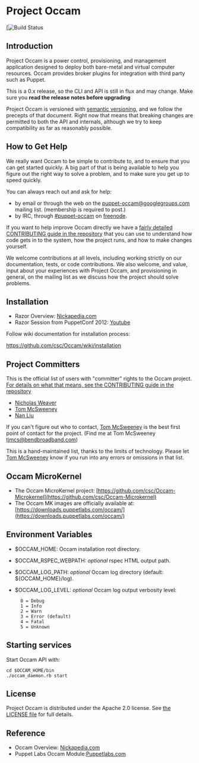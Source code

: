 # Project Occam

[![Build Status](https://jenkins.puppetlabs.com/job/occam-acceptance-matrix/badge/icon)

## Introduction

Project Occam is a power control, provisioning, and management application
designed to deploy both bare-metal and virtual computer resources. Occam
provides broker plugins for integration with third party such as Puppet.

This is a 0.x release, so the CLI and API is still in flux and may
change. Make sure you __read the release notes before upgrading__

Project Occam is versioned with [semantic versioning][semver], and we follow
the precepts of that document.  Right now that means that breaking changes are
permitted to both the API and internals, although we try to keep compatibility
as far as reasonably possible.


## How to Get Help

We really want Occam to be simple to contribute to, and to ensure that you can
get started quickly.  A big part of that is being available to help you figure
out the right way to solve a problem, and to make sure you get up to
speed quickly.

You can always reach out and ask for help:

* by email or through the web on the [puppet-occam@googlegroups.com][puppet-occam]
  mailing list.  (membership is required to post.)
* by IRC, through [#puppet-occam][irc] on [freenode][freenode].

If you want to help improve Occam directly we have a
[fairly detailed CONTRIBUTING guide in the repository][contrib] that you can
use to understand how code gets in to the system, how the project runs, and
how to make changes yourself.

We welcome contributions at all levels, including working strictly on our
documentation, tests, or code contributions.  We also welcome, and value,
input about your experiences with Project Occam, and provisioning in general,
on the mailing list as we discuss how the project should solve problems.


## Installation

* Razor Overview: [Nickapedia.com](http://nickapedia.com/2012/05/21/lex-parsimoniae-cloud-provisioning-with-a-razor)
* Razor Session from PuppetConf 2012: [Youtube](http://www.youtube.com/watch?v=cR1bOg0IU5U)

Follow wiki documentation for installation process:

https://github.com/csc/Occam/wiki/installation

## Project Committers

This is the official list of users with "committer" rights to the
Occam project.  [For details on what that means, see the CONTRIBUTING
guide in the repository][contrib]

* [Nicholas Weaver](https://github.com/lynxbat)
* [Tom McSweeney](https://github.com/tjmcs)
* [Nan Liu](https://github.com/nanliu)

If you can't figure out who to contact,
[Tom McSweeney](https://github.com/tjmcs) is the best first point of
contact for the project.  (Find me at Tom McSweeney <tjmcs@bendbroadband.com>)

This is a hand-maintained list, thanks to the limits of technology.
Please let [Tom McSweeney](https://github.com/tjmcs) know if you run
into any errors or omissions in that list.


## Occam MicroKernel
* The Occam MicroKernel project:
[https://github.com/csc/Occam-Microkernel](https://github.com/csc/Occam-Microkernel)
* The Occam MK images are officially available at:
[https://downloads.puppetlabs.com/occam/](https://downloads.puppetlabs.com/occam/)

## Environment Variables
* $OCCAM\_HOME: Occam installation root directory.
* $OCCAM\_RSPEC\_WEBPATH: _optional_ rspec HTML output path.
* $OCCAM\_LOG\_PATH: _optional_ Occam log directory (default: ${OCCAM_HOME}/log).
* $OCCAM\_LOG\_LEVEL: _optional_ Occam log output verbosity level:

        0 = Debug
        1 = Info
        2 = Warn
        3 = Error (default)
        4 = Fatal
        5 = Unknown

## Starting services

Start Occam API with:

    cd $OCCAM_HOME/bin
    ./occam_daemon.rb start

## License

Project Occam is distributed under the Apache 2.0 license.
See [the LICENSE file][license] for full details.

## Reference

* Occam Overview: [Nickapedia.com](http://nickapedia.com/2012/05/21/lex-parsimoniae-cloud-provisioning-with-a-occam)
* Puppet Labs Occam Module:[Puppetlabs.com](http://puppetlabs.com/blog/introducing-occam-a-next-generation-provisioning-solution/)


[puppet-occam]: https://groups.google.com/forum/?fromgroups#!forum/puppet-occam
[irc]:          https://webchat.freenode.net/?channels=puppet-occam
[freenode]:     http://freenode.net/
[contrib]:      https://github.com/csc/Occam/blob/master/CONTRIBUTING.md
[license]:      https://github.com/csc/Occam/blob/master/LICENSE
[semver]:       http://semver.org/
